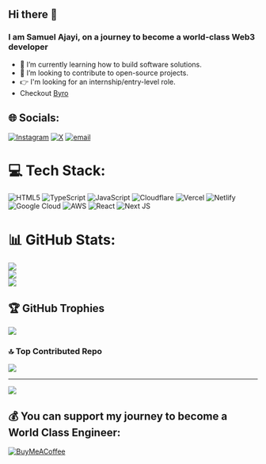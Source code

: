 ## Hi there 👋

### I am Samuel Ajayi, on a journey to become a world-class Web3 developer



- 🌱 I’m currently learning how to build software solutions.
- 👯 I’m looking to contribute to open-source projects.
- 👉 I'm looking for an internship/entry-level role.
- Checkout [Byro](https://www.byro.africa)



## 🌐 Socials:
[![Instagram](https://img.shields.io/badge/Instagram-%23E4405F.svg?logo=Instagram&logoColor=white)](https://instagram.com/sammajayi) [![X](https://img.shields.io/badge/X-black.svg?logo=X&logoColor=white)](https://x.com/sammajayi) [![email](https://img.shields.io/badge/Email-D14836?logo=gmail&logoColor=white)](mailto:Samuelajayi554@gmail.com) 

# 💻 Tech Stack:
![HTML5](https://img.shields.io/badge/html5-%23E34F26.svg?style=for-the-badge&logo=html5&logoColor=white) ![TypeScript](https://img.shields.io/badge/typescript-%23007ACC.svg?style=for-the-badge&logo=typescript&logoColor=white) ![JavaScript](https://img.shields.io/badge/javascript-%23323330.svg?style=for-the-badge&logo=javascript&logoColor=%23F7DF1E) ![Cloudflare](https://img.shields.io/badge/Cloudflare-F38020?style=for-the-badge&logo=Cloudflare&logoColor=white) ![Vercel](https://img.shields.io/badge/vercel-%23000000.svg?style=for-the-badge&logo=vercel&logoColor=white) ![Netlify](https://img.shields.io/badge/netlify-%23000000.svg?style=for-the-badge&logo=netlify&logoColor=#00C7B7) ![Google Cloud](https://img.shields.io/badge/GoogleCloud-%234285F4.svg?style=for-the-badge&logo=google-cloud&logoColor=white) ![AWS](https://img.shields.io/badge/AWS-%23FF9900.svg?style=for-the-badge&logo=amazon-aws&logoColor=white) ![React](https://img.shields.io/badge/react-%2320232a.svg?style=for-the-badge&logo=react&logoColor=%2361DAFB) ![Next JS](https://img.shields.io/badge/Next-black?style=for-the-badge&logo=next.js&logoColor=white)
# 📊 GitHub Stats:
![](https://github-readme-stats.vercel.app/api?username=sammajayi&theme=dark&hide_border=false&include_all_commits=false&count_private=false)<br/>
![](https://nirzak-streak-stats.vercel.app/?user=sammajayi&theme=dark&hide_border=false)<br/>
![](https://github-readme-stats.vercel.app/api/top-langs/?username=sammajayi&theme=dark&hide_border=false&include_all_commits=false&count_private=false&layout=compact)

## 🏆 GitHub Trophies
![](https://github-profile-trophy.vercel.app/?username=sammajayi&theme=radical&no-frame=false&no-bg=true&margin-w=4)

### 🔝 Top Contributed Repo
![](https://github-contributor-stats.vercel.app/api?username=sammajayi&limit=5&theme=dark&combine_all_yearly_contributions=true)

---
[![](https://visitcount.itsvg.in/api?id=sammajayi&icon=0&color=0)](https://visitcount.itsvg.in)

  ## 💰 You can support my journey to become a World Class Engineer:
  [![BuyMeACoffee](https://img.shields.io/badge/Buy%20Me%20a%20Coffee-ffdd00?style=for-the-badge&logo=buy-me-a-coffee&logoColor=black)](https://buymeacoffee.com/sammajayi) 

  
<!-- Proudly created with GPRM ( https://gprm.itsvg.in ) -->
